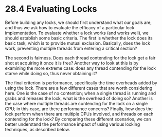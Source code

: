 # 28.4 Evaluating Locks  

Before building any locks, we should first understand what our goals are, and thus we ask how to evaluate the efficacy of a particular lock implementation. To evaluate whether a lock works (and works well), we should establish some basic criteria. The first is whether the lock does its basic task, which is to provide mutual exclusion. Basically, does the lock work, preventing multiple threads from entering a critical section?  

The second is fairness. Does each thread contending for the lock get a fair shot at acquiring it once it is free? Another way to look at this is by examining the more extreme case: does any thread contending for the lock starve while doing so, thus never obtaining it?  

The final criterion is performance, specifically the time overheads added by using the lock. There are a few different cases that are worth considering here. One is the case of no contention; when a single thread is running and grabs and releases the lock, what is the overhead of doing so? Another is the case where multiple threads are contending for the lock on a single CPU; in this case, are there performance concerns? Finally, how does the lock perform when there are multiple CPUs involved, and threads on each contending for the lock? By comparing these different scenarios, we can better understand the performance impact of using various locking techniques, as described below.  

